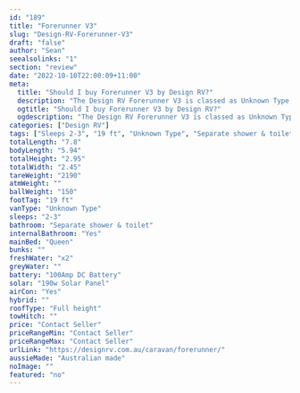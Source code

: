 ```yaml
---
id: "189"
title: "Forerunner V3"
slug: "Design-RV-Forerunner-V3"
draft: "false"
author: "Sean"
seealsolinks: "1"
section: "review"
date: "2022-10-10T22:00:09+11:00"
meta:
  title: "Should I buy Forerunner V3 by Design RV?"
  description: "The Design RV Forerunner V3 is classed as Unknown Type, and sleeps 2-3 people. It is Australian made and comes in at 19 ft. It generally has Separate shower & toilet."
  ogtitle: "Should I buy Forerunner V3 by Design RV?"
  ogdescription: "The Design RV Forerunner V3 is classed as Unknown Type, and sleeps 2-3 people. It is Australian made and comes in at 19 ft. It generally has Separate shower & toilet."
categories: ["Design RV"]
tags: ["Sleeps 2-3", "19 ft", "Unknown Type", "Separate shower & toilet", "Full height", "Price Unknown", "Australian made"]
totalLength: "7.8"
bodyLength: "5.94"
totalHeight: "2.95"
totalWidth: "2.45"
tareWeight: "2190"
atmWeight: ""
ballWeight: "150"
footTag: "19 ft"
vanType: "Unknown Type"
sleeps: "2-3"
bathroom: "Separate shower & toilet"
internalBathroom: "Yes"
mainBed: "Queen"
bunks: ""
freshWater: "x2"
greyWater: ""
battery: "100Amp DC Battery"
solar: "190w Solar Panel"
airCon: "Yes"
hybrid: ""
roofType: "Full height"
towHitch: ""
price: "Contact Seller"
priceRangeMin: "Contact Seller"
priceRangeMax: "Contact Seller"
urlLink: "https://designrv.com.au/caravan/forerunner/"
aussieMade: "Australian made"
noImage: ""
featured: "no"
---
```

